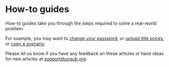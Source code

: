 # How-to guides

How-to guides take you through the steps required to solve a real-world problem.&#x20;

For example, you may want to [change your password](change-your-password.md), or [upload title prices](upload-title-prices.md), or [copy a scenario](copy-a-scenario.md).



Please let us know if you have any feedback on these articles or have ideas for new articles at [support@unsub.org](mailto:support@unsub.org)
